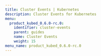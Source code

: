 ```yaml
---
title: Cluster Events | Kubernetes
description: Cluster Events for Kubernetes
menu:
  product_kubed_0.6.0-rc.0:
    identifier: cluster-events
    parent: guides
    name: Cluster Events
    weight: 15
menu_name: product_kubed_0.6.0-rc.0
---
```

